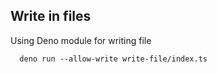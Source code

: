 
 ## Write in files

Using Deno module for writing file

```
  deno run --allow-write write-file/index.ts
```